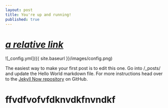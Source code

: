 ```yaml
---
layout: post
title: You're up and running!
published: true
---
```

# _[a relative link](https://yehyazakareya.github.io/about)_

![_config.yml]({{ site.baseurl }}/images/config.png)


The easiest way to make your first post is to edit this one. Go into /_posts/ and update the Hello World markdown file. For more instructions head over to the [Jekyll Now repository](https://github.com/barryclark/jekyll-now) on GitHub.
# ffvdfvofvfdknvdkfnvndkf
